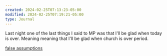 ```yaml
---
created: 2024-02-25T07:13:23-05:00
modified: 2024-02-25T07:19:21-05:00
type: Journal
---
```


Last night one of the last things I said to MP was that I'll be glad when today is over. 
Meaning meaning that I'll be glad when church is over period.

[false assumptions](https://www.fixdemocracyfirst.org/post/6-the-myths-that-blind-us)
